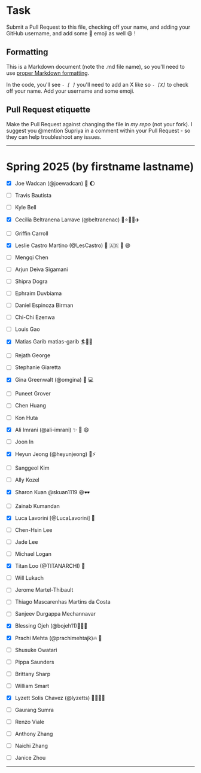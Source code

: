 # Task
Submit a Pull Request to this file, checking off your name, and adding your GitHub username, and add some :rocket: emoji as well :smiley: ! 

## Formatting
This is a Markdown document (note the .md file name), so you'll need to use [proper Markdown formatting](https://help.github.com/articles/basic-writing-and-formatting-syntax/#task-lists). 

In the code, you'll see *`- [ ]`* you'll need to add an X like so *`- [X]`* to check off your name. Add your username and some emoji.

## Pull Request etiquette
Make the Pull Request against changing the file in _my repo_ (not your fork). I suggest you @mention Supriya  in a comment within your Pull Request - so they can help troubleshoot any issues.  

------------

# Spring 2025 (by firstname lastname)

- [X] Joe Wadcan (@joewadcan) 🚀 🌔

- [ ] Travis Bautista
      
- [ ] Kyle Bell
      
- [X] Cecilia Beltranena Larrave (@beltranenac) 🌙⭐💃🎵✈️
      
- [ ] Griffin Carroll
      
- [X] Leslie Castro Martino (@LesCastro) 🚀 🇦🇷 💃 😄 
      
- [ ] Mengqi Chen
      
- [ ] Arjun Deiva Sigamani
      
- [ ] Shipra Dogra
      
- [ ] Ephraim Duvbiama
      
- [ ] Daniel Espinoza Birman
      
- [ ] Chi-Chi Ezenwa
      
- [ ] Louis Gao
      
- [X] Matias Garib matias-garib 🏄🍺🐧 
      
- [ ] Rejath George
      
- [ ] Stephanie Giaretta
      
- [X] Gina Greenwalt (@omgina) 🎉 💻
      
- [ ] Puneet Grover
      
- [ ] Chen Huang
      
- [ ] Kon Huta
      
- [X] Ali Imrani (@ali-imrani)  ✨ 🚀 😄
      
- [ ] Joon In
      
- [X] Heyun Jeong (@heyunjeong) 🌸⚡️
      
- [ ] Sanggeol Kim
      
- [ ] Ally Kozel
- [X] Sharon Kuan @skuan1119 😆🕶️
- [ ] Zainab Kumandan
- [X] Luca Lavorini [@LucaLavorini] 🚀
- [ ] Chen-Hsin Lee
- [ ] Jade Lee
- [ ] Michael Logan
- [X] Titan Loo (@TITANARCHI) 🚀
- [ ] Will Lukach
- [ ] Jerome Martel-Thibault
- [ ] Thiago Mascarenhas Martins da Costa
- [ ] Sanjeev Durgappa Mechannavar
- [x] Blessing Ojeh (@bojeh11)💃🎇🌹
- [x] Prachi Mehta (@prachimehtajk)🔥 💫

- [ ] Shusuke Owatari
- [ ] Pippa Saunders
- [ ] Brittany Sharp
- [ ] William Smart
- [x] Lyzett Solis Chavez (@lyzetts) 🤠🌺🐄🌊
- [ ] Gaurang Sumra
- [ ] Renzo Viale
- [ ] Anthony Zhang
- [ ] Naichi Zhang
- [ ] Janice Zhou



-----------------



